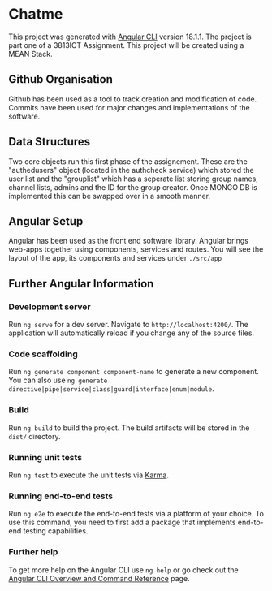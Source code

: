 # Chatme

This project was generated with [Angular CLI](https://github.com/angular/angular-cli) version 18.1.1.
The project is part one of a 3813ICT Assignment. This project will be created using a MEAN Stack. 

## Github Organisation
Github has been used as a tool to track creation and modification of code. Commits have been used for major changes and implementations of the software. 

## Data Structures 
Two core objects run this first phase of the assignement. These are the "authedusers" object (located in the authcheck service) which stored the user list and the "grouplist" which has a seperate list storing group names, channel lists, admins and the ID for the group creator. Once MONGO DB is implemented this can be swapped over in a smooth manner. 

## Angular Setup 
Angular has been used as the front end software library. Angular brings web-apps together using components, services and routes. 
You will see the layout of the app, its components and services under `./src/app` 






## Further Angular Information 

### Development server

Run `ng serve` for a dev server. Navigate to `http://localhost:4200/`. The application will automatically reload if you change any of the source files.

### Code scaffolding

Run `ng generate component component-name` to generate a new component. You can also use `ng generate directive|pipe|service|class|guard|interface|enum|module`.

### Build

Run `ng build` to build the project. The build artifacts will be stored in the `dist/` directory.

### Running unit tests

Run `ng test` to execute the unit tests via [Karma](https://karma-runner.github.io).

### Running end-to-end tests

Run `ng e2e` to execute the end-to-end tests via a platform of your choice. To use this command, you need to first add a package that implements end-to-end testing capabilities.

### Further help

To get more help on the Angular CLI use `ng help` or go check out the [Angular CLI Overview and Command Reference](https://angular.dev/tools/cli) page.
